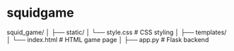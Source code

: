 # squidgame 
squid_game/
│
├── static/
│   └── style.css        # CSS styling
│
├── templates/
│   └── index.html       # HTML game page
│
├── app.py               # Flask backend
